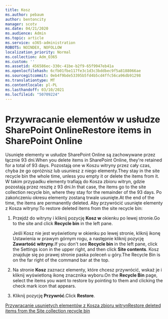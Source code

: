 ```yaml
---
title: Kosz
ms.author: pebaum
author: bentoncity
manager: scotv
ms.date: 04/21/2020
ms.audience: Admin
ms.topic: article
ms.service: o365-administration
ROBOTS: NOINDEX, NOFOLLOW
localization_priority: Normal
ms.collection: Adm_O365
ms.custom: ''
ms.assetid: 456586ec-330c-41be-b2f9-65f9947eb41a
ms.openlocfilehash: 6cfb01fbe117fe3c1d3c3bddbec9f5a8188066ae
ms.sourcegitcommit: 0eb4f9bde53395b5fd4b5cd4ffc56ca96db91298
ms.translationtype: MT
ms.contentlocale: pl-PL
ms.lasthandoff: 03/10/2021
ms.locfileid: "50709224"
---
```

# <a name="restore-items-in-sharepoint-online"></a><span data-ttu-id="026af-102">Przywracanie elementów w usłudze SharePoint Online</span><span class="sxs-lookup"><span data-stu-id="026af-102">Restore items in SharePoint Online</span></span>

<span data-ttu-id="026af-103">Usunięte elementy w usłudze SharePoint Online są zachowywane przez łącznie 93 dni.</span><span class="sxs-lookup"><span data-stu-id="026af-103">When you delete items in SharePoint Online, they're retained for a total of 93 days.</span></span> <span data-ttu-id="026af-104">Pozostają one w Koszu witryny przez cały czas, chyba że go opróżnisz lub usuniesz z niego elementy.</span><span class="sxs-lookup"><span data-stu-id="026af-104">They stay in the site recycle bin the whole time, unless you empty it or delete the items from it.</span></span> <span data-ttu-id="026af-105">W takim przypadku elementy trafiają do Kosza zbioru witryn, gdzie pozostają przez resztę z 93 dni.</span><span class="sxs-lookup"><span data-stu-id="026af-105">In that case, the items go to the site collection recycle bin, where they stay for the remainder of the 93 days.</span></span> <span data-ttu-id="026af-106">Po zakończeniu okresu elementy zostaną trwale usunięte.</span><span class="sxs-lookup"><span data-stu-id="026af-106">At the end of the time, the items are permanently deleted.</span></span> <span data-ttu-id="026af-107">Aby przywrócić usunięte elementy z Kosza witryny:</span><span class="sxs-lookup"><span data-stu-id="026af-107">To restore deleted items from the site recycle bin:</span></span>
  
1. <span data-ttu-id="026af-108">Przejdź do witryny i kliknij pozycję **Kosz w** okienku po lewej stronie.</span><span class="sxs-lookup"><span data-stu-id="026af-108">Go to the site and click **Recycle bin** in the left pane.</span></span> 
    
    <span data-ttu-id="026af-109">Jeśli Kosz nie  jest wyświetlony w okienku po lewej stronie, kliknij ikonę Ustawienia w prawym górnym rogu, a następnie kliknij pozycję **Zawartość witryny.**</span><span class="sxs-lookup"><span data-stu-id="026af-109">If you don't see **Recycle bin** in the left pane, click the Settings icon in the upper right, and then click **Site contents**.</span></span> <span data-ttu-id="026af-110">Kosz znajduje się po prawej stronie paska poleceń u góry.</span><span class="sxs-lookup"><span data-stu-id="026af-110">The Recycle Bin is on the far right of the command bar at the top.</span></span>
    
2. <span data-ttu-id="026af-111">Na stronie **Kosz** zaznacz elementy, które chcesz przywrócić, wskaż je i kliknij wyświetloną ikonę znacznika wyboru.</span><span class="sxs-lookup"><span data-stu-id="026af-111">On the **Recycle Bin** page, select the items you want to restore by pointing to them and clicking the check mark icon that appears.</span></span> 
    
3. <span data-ttu-id="026af-112">Kliknij pozycję **Przywróć**.</span><span class="sxs-lookup"><span data-stu-id="026af-112">Click **Restore**.</span></span>
    
[<span data-ttu-id="026af-113">Przywracanie usuniętych elementów z Kosza zbioru witryn</span><span class="sxs-lookup"><span data-stu-id="026af-113">Restore deleted items from the Site collection recycle bin</span></span>](https://support.microsoft.com/office/restore-items-in-the-recycle-bin-that-were-deleted-from-sharepoint-or-teams-6df466b6-55f2-4898-8d6e-c0dff851a0be)
  


